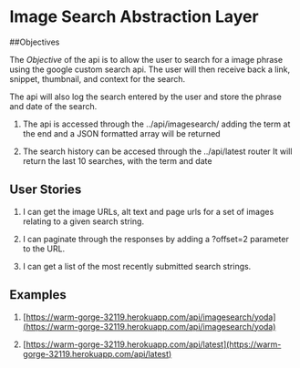 # Image Search Abstraction Layer

##Objectives

The *Objective* of the api is to allow the user to search for a image phrase using the google custom search api. The user will then receive back a link, snippet, thumbnail, and context for the search.

The api will also log the search entered by the user and store the phrase and date of the search.

 1. The api is accessed through the ../api/imagesearch/ adding the term at the end and a JSON formatted array will be returned
 
 2. The search history can be accesed through the ../api/latest router It will return the last 10 searches, with the term and date

## User Stories 

1. I can get the image URLs, alt text and page urls for a set of images relating to a given search string.

2. I can paginate through the responses by adding a ?offset=2 parameter to the URL.

3. I can get a list of the most recently submitted search strings.

## Examples 
1. [https://warm-gorge-32119.herokuapp.com/api/imagesearch/yoda](https://warm-gorge-32119.herokuapp.com/api/imagesearch/yoda)

2. [https://warm-gorge-32119.herokuapp.com/api/latest](https://warm-gorge-32119.herokuapp.com/api/latest)

